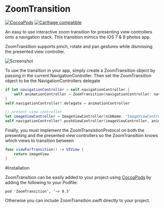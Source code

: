 ZoomTransition
==============
[![CocoaPods](https://img.shields.io/cocoapods/v/ZoomTransition.svg)](https://github.com/tristanhimmelman/ZoomTransition)
[![Carthage compatible](https://img.shields.io/badge/Carthage-compatible-4BC51D.svg?style=flat)](https://github.com/Carthage/Carthage)

An easy to use interactive zoom transition for presenting view controllers onto a navigation stack. This transition mimics the iOS 7 & 8 photos app. 

ZoomTransition supports pinch, rotate and pan gestures while dismissing the presented view controller. 

![Screenshot](https://raw.githubusercontent.com/tristanhimmelman/ZoomTransition/master/example.gif)

To use the transition in your app, simply create a ZoomTransition object by passing in the current NavigationController.
Then set the ZoomTransition object to be the NavigationControllers delegate
```swift
if let navigationController = self.navigationController {
    self.animationController = ZoomTransition(navigationController: navigationController)
}
self.navigationController?.delegate = animationController

// present view controller
let imageViewController = ImageViewController(nibName: "ImageViewController", bundle: nil)
self.navigationController?.pushViewController(imageViewController, animated: true)
```

Finally, you must implement the ZoomTransistionProtocol on both the presenting and the presented view controllers so the ZoomTransition knows which views to transition between
```swift
func viewForTransition() -> UIView {
	return imageView
}
```

#Installation

ZoomTransition can be easily added to your project using [CocoaPods](https://cocoapods.org/) by adding the following to your Podfile:

`pod 'ZoomTransition', '~> 0.3'`

Otherwise you can include ZoomTransition.swift directly to your project.
